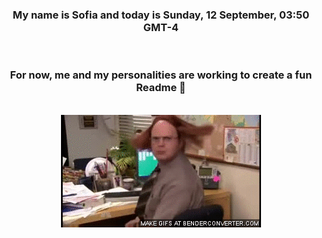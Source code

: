 


<div align="center">
<h3 >My name is Sofia and today is Sunday, 12 September, 03:50 GMT-4</h3><br>
<h3 >For now, me and my personalities are working to create a fun Readme 👋
</h3><br>
<img src='img/dwight.gif' alt='working...'/>
</div>
